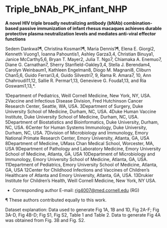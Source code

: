 # Triple_bNAb_PK_infant_NHP
**A novel HIV triple broadly neutralizing antibody (bNAb) combination-based passive immunization of infant rhesus macaques achieves durable protective plasma neutralization levels and mediates anti-viral effector functions**

Sedem Dankwa1¶, Christina Kosman1¶, Maria Dennis1¶, Elena E. Giorgi2, Kenneth Vuong1, Ioanna Pahountis1,  Ashley Garza3,4, Christian Binuya1, Janice McCarthy5,6, Bryan T. Mayer2, Julia T. Ngo7, Chiamaka A. Enemuo7, Diane G. Carnathan7, Sherry Stanfield-Oakley3,4, Stella J. Berendam4, Carolyn Weinbaum1, Kathleen Engelman8, Diogo M. Magnani8, Cliburn Chan5,6, Guido Ferrari3,4, Guido Silvestri7, 9, Rama R. Amara7, 10, Ann Chahroudi11,12, Sallie R. Permar1,13, Genevieve G. Fouda1,13, and Ria Goswami1,13,*.

1Department of Pediatrics, Weill Cornell Medicine, New York, NY, USA.
2Vaccine and Infectious Disease Division, Fred Hutchinson Cancer Research Center, Seattle, WA, USA.
3Department of Surgery, Duke University School of Medicine, Durham, NC, USA.
4Duke Human Vaccine Institute, Duke University School of Medicine, Durham, NC, USA.
5Department of Biostatistics and Bioinformatics, Duke University, Durham, NC, USA.
6Center for Human Systems Immunology, Duke University, Durham, NC, USA.
7Division of Microbiology and Immunology, Emory National Primate Research Center, Emory University, Atlanta, GA, USA
8Department of Medicine, UMass Chan Medical School, Worcester, MA, USA
9Department of Pathology and Laboratory Medicine, Emory University School of Medicine, Atlanta, GA, USA
10Department of Microbiology and Immunology, Emory University School of Medicine, Atlanta, GA, USA.
11Department of Pediatrics, Emory University School of Medicine, Atlanta, GA, USA
12Center for Childhood Infections and Vaccines of Children’s Healthcare of Atlanta and Emory University, Atlanta, GA, USA.
13Drukier Institute for Children’s Health, Weill Cornell Medicine, New York, NY USA.

* Corresponding author
E-mail: rig4007@med.cornell.edu (RG)

¶ These authors contributed equally to this work.
 
Dataset explanation: Data used to generate Fig 1A, 1B and 1D, Fig 2A-F; Fig 3A-D, Fig 4B-D; Fig S1, Fig S2, Table 1 and Table 2. Data to generate Fig 4A was obtained from Fig. 3B and Fig. S2.
